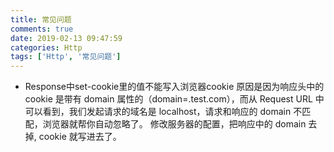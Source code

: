 ```yaml
---
title: 常见问题
comments: true
date: 2019-02-13 09:47:59
categories: Http
tags: ['Http', '常见问题']
---
```


* Response中set-cookie里的值不能写入浏览器cookie
原因是因为响应头中的 cookie 是带有 domain 属性的（domain=.test.com），而从 Request URL 中可以看到，我们发起请求的域名是 localhost，请求和响应的 domain 不匹配，浏览器就帮你自动忽略了。
修改服务器的配置，把响应中的 domain 去掉, cookie 就写进去了。




